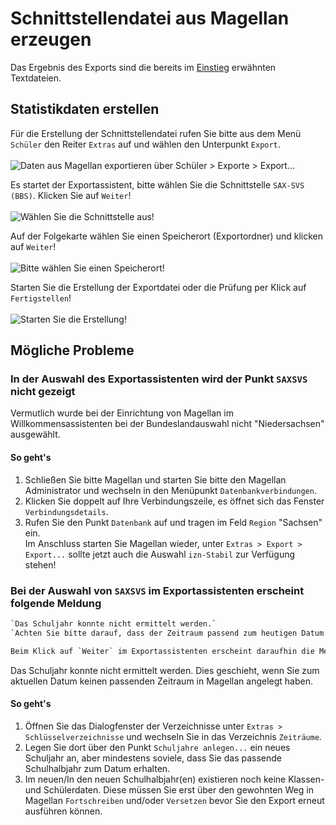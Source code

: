 # Schnittstellendatei aus Magellan erzeugen

Das Ergebnis des Exports sind die bereits im [Einstieg](einstieg.md#einfuhrung) erwähnten Textdateien.

## Statistikdaten erstellen

Für die Erstellung der Schnittstellendatei rufen Sie bitte aus dem Menü `Schüler` den Reiter `Extras` auf und wählen den Unterpunkt `Export`.<br><br>
![Daten aus Magellan exportieren über `Schüler > Exporte > Export...`](/assets/images/export/export01.png)

Es startet der Exportassistent, bitte wählen Sie die Schnittstelle `SAX-SVS (BBS)`. Klicken Sie auf `Weiter`!<br><br>
![Wählen Sie die Schnittstelle aus!](/assets/images/export/export02.niestat.png)

Auf der Folgekarte wählen Sie einen Speicherort (Exportordner) und klicken auf `Weiter`!<br><br>
![Bitte wählen Sie einen Speicherort!](/assets/images/export/export04.png)

Starten Sie die Erstellung der Exportdatei oder die Prüfung per Klick auf `Fertigstellen`!<br><br>
![Starten Sie die Erstellung!](/assets/images/export/export05.png)

## Mögliche Probleme

### In der Auswahl des Exportassistenten wird der Punkt `SAXSVS` nicht gezeigt

Vermutlich wurde bei der Einrichtung von Magellan im Willkommensassistenten bei der Bundeslandauswahl nicht "Niedersachsen" ausgewählt.<br>

#### So geht's

1. Schließen Sie bitte Magellan und starten Sie bitte den Magellan Administrator und wechseln in den Menüpunkt `Datenbankverbindungen`.
2. Klicken Sie doppelt auf Ihre Verbindungszeile, es öffnet sich das Fenster `Verbindungsdetails`.
3. Rufen Sie den Punkt `Datenbank` auf und tragen im Feld `Region` "Sachsen" ein.<br>Im Anschluss starten Sie Magellan wieder, unter `Extras > Export > Export...` sollte jetzt auch die Auswahl `izn-Stabil` zur Verfügung stehen!

### Bei der Auswahl von `SAXSVS` im Exportassistenten erscheint folgende Meldung

```txt
`Das Schuljahr konnte nicht ermittelt werden.`
`Achten Sie bitte darauf, dass der Zeitraum passend zum heutigen Datum in Magellan existiert.`

Beim Klick auf `Weiter` im Exportassistenten erscheint daraufhin die Meldung `Geben Sie bitte mind. einen Zeitraum an`
```

Das Schuljahr konnte nicht ermittelt werden. Dies geschieht, wenn Sie zum aktuellen Datum keinen passenden Zeitraum in Magellan angelegt haben.

#### So geht's

1. Öffnen Sie das Dialogfenster der Verzeichnisse unter `Extras > Schlüsselverzeichnisse` und wechseln Sie in das Verzeichnis `Zeiträume`.
2. Legen Sie dort über den Punkt `Schuljahre anlegen...` ein neues Schuljahr an, aber mindestens soviele, dass Sie das passende Schulhalbjahr zum Datum erhalten.
3. Im neuen/In den neuen Schulhalbjahr(en) existieren noch keine Klassen- und Schülerdaten. Diese müssen Sie erst über den gewohnten Weg in Magellan `Fortschreiben` und/oder `Versetzen` bevor Sie den Export erneut ausführen können.

